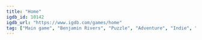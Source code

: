 ```yaml
---
title: "Home"
igdb_id: 10142
igdb_url: "https://www.igdb.com/games/home"
tag: ["Main game", "Benjamin Rivers", "Puzzle", "Adventure", "Indie", "Visual Novel", "Single player", "Side view", "Text", "Science fiction", "Horror", "Mystery"]
---
```

